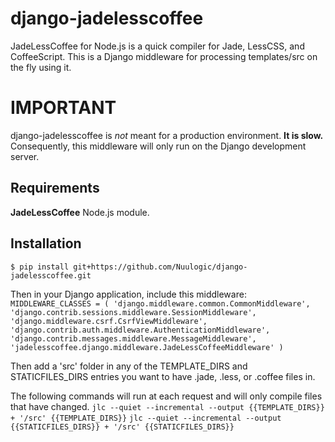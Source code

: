 django-jadelesscoffee
=====================

JadeLessCoffee for Node.js is a quick compiler for Jade, LessCSS, and CoffeeScript. This is a Django middleware for processing templates/src on the fly using it.

IMPORTANT
=========

django-jadelesscoffee is *not* meant for a production environment. **It is slow.** Consequently, this middleware will only run on the Django development server.

Requirements
------------

**JadeLessCoffee** Node.js module.


Installation
------------

`$ pip install git+https://github.com/Nuulogic/django-jadelesscoffee.git`

Then in your Django application, include this middleware:
`MIDDLEWARE_CLASSES = (
    'django.middleware.common.CommonMiddleware',
    'django.contrib.sessions.middleware.SessionMiddleware',
    'django.middleware.csrf.CsrfViewMiddleware',
    'django.contrib.auth.middleware.AuthenticationMiddleware',
    'django.contrib.messages.middleware.MessageMiddleware',
    'jadelesscoffee.django.middleware.JadeLessCoffeeMiddleware'
)`

Then add a 'src' folder in any of the TEMPLATE_DIRS and STATICFILES_DIRS entries you want to have .jade, .less, or .coffee files in.

The following commands will run at each request and will only compile files that have changed.
`jlc --quiet --incremental --output {{TEMPLATE_DIRS}} + '/src' {{TEMPLATE_DIRS}}`
`jlc --quiet --incremental --output {{STATICFILES_DIRS}} + '/src' {{STATICFILES_DIRS}}`

